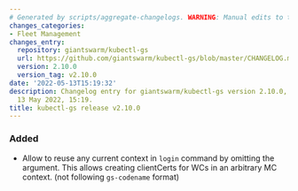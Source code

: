 ```yaml
---
# Generated by scripts/aggregate-changelogs. WARNING: Manual edits to this files will be overwritten.
changes_categories:
- Fleet Management
changes_entry:
  repository: giantswarm/kubectl-gs
  url: https://github.com/giantswarm/kubectl-gs/blob/master/CHANGELOG.md#2100---2022-05-13
  version: 2.10.0
  version_tag: v2.10.0
date: '2022-05-13T15:19:32'
description: Changelog entry for giantswarm/kubectl-gs version 2.10.0, published on
  13 May 2022, 15:19.
title: kubectl-gs release v2.10.0
---
```


### Added
- Allow to reuse any current context in `login` command by omitting the argument. This allows creating clientCerts for WCs in an arbitrary MC context. (not following `gs-codename` format)
